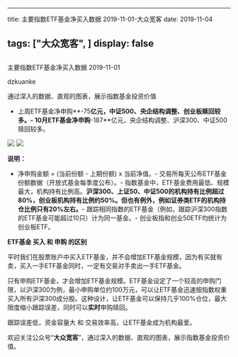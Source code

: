 
---
title:  主要指数ETF基金净买入数据 2019-11-01-大众宽客
date: 2019-11-04

tags: ["大众宽客", ]
display: false
---


## 



主要指数ETF基金净买入数据 2019-11-01




dzkuanke




通过深入的数据、直观的图表，展示指数基金投资价值

- 上周ETF基金净申购**-75**亿元，中证500、央企结构调整、创业板赎回较多。- 10月ETF基金净申购**-187**亿元，央企结构调整、沪深300、中证500赎回较多。


<img class="rich_pages js_insertlocalimg" data-ratio="1.2585812356979404" data-s="300,640" src="https://mmbiz.qpic.cn/mmbiz_png/PKw3FQPmhIiamrj95OHCkJDI9fBcVmJOuRpSI9FKm1Wpaf4FRbnQdGgPEEFhFe49rK4Hg5EmkIAMOjgQvhtZNJQ/640?wx_fmt=png" data-type="png" data-w="874" style="">

<img class="rich_pages js_insertlocalimg" data-ratio="1.2460496613995484" data-s="300,640" src="https://mmbiz.qpic.cn/mmbiz_png/PKw3FQPmhIiamrj95OHCkJDI9fBcVmJOumLq39a41NibRplwW8SnwS9EQ8BhriaKswGuI1rxejmGvMCdGSw1FjleQ/640?wx_fmt=png" data-type="png" data-w="886" style="">

**说明：**
- 净申购金额 = (当前份额 - 上期份额) x 当前净值。- 交易所每天公布ETF基金份额数据（开放式基金每季度公布）。- 指数基金中，ETF基金费用最低、规模最大，机构持有比例高。**沪深300、上证50、中证500的机构持有比例超过80%，创业板机构持有比例约50%。但也有例外，例如证券类ETF的机构持仓比例只有20%左右。**- 跟踪相同指数的ETF基金（例如，跟踪沪深300指数的ETF基金可能超过10只）计为同一基金。- 创业板指和创业50ETF均统计为创业板ETF。






**ETF基金 买入 和 申购 的区别**



平时我们在股票账户中买入ETF基金，并不会增加ETF基金规模，因为有买就有卖，买入一手ETF基金同时，一定有交易对手卖出一手ETF基金。



只有申购ETF基金，才会增加ETF基金规模。ETF基金设定了一个较高的申购门限，以沪深300为例，最小申购单位约100万元，可以让ETF基金迅速按指数权重买入所有沪深300成分股。这种设计，让ETF基金可以保持几乎100%仓位，最大限度缩小跟踪误差，同时可以**实时**申购赎回。



跟踪误差低，资金容量大&nbsp;和 交易效率高，让ETF基金成为机构最爱。





欢迎关注公众号“**大众宽客**”，通过深入的数据、直观的图表，展示指数基金投资价值。








